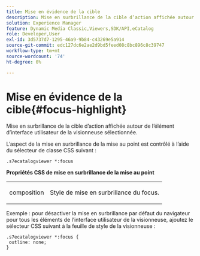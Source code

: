 ```yaml
---
title: Mise en évidence de la cible
description: Mise en surbrillance de la cible d’action affichée autour de l’élément d’interface utilisateur de la visionneuse sélectionnée.
solution: Experience Manager
feature: Dynamic Media Classic,Viewers,SDK/API,eCatalog
role: Developer,User
exl-id: 3d5737d7-1295-46a9-9b84-c43269e5a914
source-git-commit: edc127dc6e2ae2d9bd5feed08c8bc896c8c39747
workflow-type: tm+mt
source-wordcount: '74'
ht-degree: 0%

---
```


# Mise en évidence de la cible{#focus-highlight}

Mise en surbrillance de la cible d’action affichée autour de l’élément d’interface utilisateur de la visionneuse sélectionnée.

<!--<a id="section_E8B3D0BF9FF548F188F717D6EA65EC32"></a>-->

L’aspect de la mise en surbrillance de la mise au point est contrôlé à l’aide du sélecteur de classe CSS suivant :

```
.s7ecatalogviewer *:focus
```

**Propriétés CSS de mise en surbrillance de la mise au point**

<table id="table_C48C56E696304C9BAFEE71BA9EA9A174"> 
 <tbody> 
  <tr> 
   <td colname="col1"> <p> <span class="codeph"> composition </span> </p> </td> 
   <td colname="col2"> <p> Style de mise en surbrillance du focus. </p> </td> 
  </tr> 
 </tbody> 
</table>

Exemple : pour désactiver la mise en surbrillance par défaut du navigateur pour tous les éléments de l’interface utilisateur de la visionneuse, ajoutez le sélecteur CSS suivant à la feuille de style de la visionneuse :

```
.s7ecatalogviewer *:focus { 
 outline: none; 
}
```
